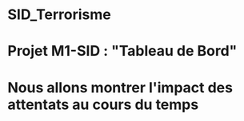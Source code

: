 # SID_Terrorisme

# Projet M1-SID : "Tableau de Bord"
# Nous allons montrer l'impact des attentats au cours du temps